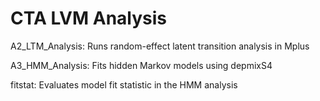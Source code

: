 # CTA LVM Analysis

A2_LTM_Analysis: Runs random-effect latent transition analysis in Mplus

A3_HMM_Analysis: Fits hidden Markov models using depmixS4 

fitstat: Evaluates model fit statistic in the HMM analysis
